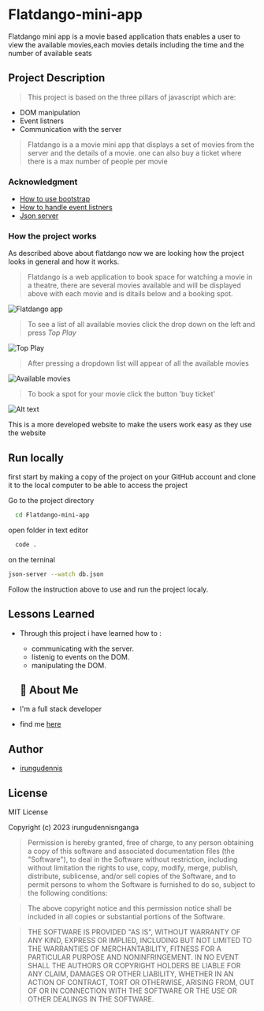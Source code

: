 # Flatdango-mini-app
Flatdango mini app is a movie based application thats enables a user to view the available movies,each movies
details including the time and the number of available seats 

## Project Description  

> This project is based on the three pillars of javascript which are:
* DOM manipulation
* Event listners
* Communication with the server
> Flatdango is a a movie mini app that displays a set of movies from the server and the details of a movie.
  one can also buy a ticket where there is a max number of people per movie

### Acknowledgment
* [How to use bootstrap](https://getbootstrap.com/)
* [How to handle event listners](https://developer.mozilla.org/en-US/docs/Web/Events/Event_handlers)
* [Json server](https://www.npmjs.com/package/json-server)

### How the project works
As described above about flatdango now we are looking how the project looks in general and how it works.
> Flatdango is a web application to book space for watching a movie in a theatre, there are several movies available 
  and will be displayed above with each movie and is ditails below and a booking spot.

   ![Flatdango app](./images/flatdango.png)

> To see a list of all available movies click the drop down on the left and press *Top Play*

  ![Top Play](./images/topplay.png)

>  After pressing a dropdown list will appear of all the available movies 

  ![Available movies](./images/dropdown.png)

>  To book a spot for your movie click the button 'buy ticket'

  ![Alt text](./images/buyTicket.png)

  This is a more developed website to make the users work easy as they use the website


## Run locally
first start by making a copy of the project on your GitHub account and clone it to the local computer to be able to access the project

Go to the project directory

```bash
  cd Flatdango-mini-app
```

open folder in text editor 

```bash
  code .
```

on the terninal

````bash
json-server --watch db.json 

````

Follow the instruction above to use and run the project localy.  


## Lessons Learned

* Through this project i have learned how to :
  * communicating with the server.
  * listenig to events on the DOM.
  * manipulating the DOM.

  ## 🚀 About Me
 * I'm a full stack developer
 * find me [here](https://github.com/irungudenninganga)

 ## Author

  * [irungudennis](https://github.com/irungudenninganga)

## License 
MIT License

Copyright (c) 2023 irungudennisnganga

>Permission is hereby granted, free of charge, to any person obtaining a copy
of this software and associated documentation files (the "Software"), to deal
in the Software without restriction, including without limitation the rights
to use, copy, modify, merge, publish, distribute, sublicense, and/or sell
copies of the Software, and to permit persons to whom the Software is
furnished to do so, subject to the following conditions:

>The above copyright notice and this permission notice shall be included in all
copies or substantial portions of the Software.

>THE SOFTWARE IS PROVIDED "AS IS", WITHOUT WARRANTY OF ANY KIND, EXPRESS OR
IMPLIED, INCLUDING BUT NOT LIMITED TO THE WARRANTIES OF MERCHANTABILITY,
FITNESS FOR A PARTICULAR PURPOSE AND NONINFRINGEMENT. IN NO EVENT SHALL THE
AUTHORS OR COPYRIGHT HOLDERS BE LIABLE FOR ANY CLAIM, DAMAGES OR OTHER
LIABILITY, WHETHER IN AN ACTION OF CONTRACT, TORT OR OTHERWISE, ARISING FROM,
OUT OF OR IN CONNECTION WITH THE SOFTWARE OR THE USE OR OTHER DEALINGS IN THE
SOFTWARE.  
